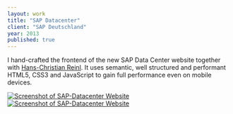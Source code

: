 ```yaml
---
layout: work
title: "SAP Datacenter"
client: "SAP Deutschland"
year: 2013
published: true
---
```


I hand-crafted the frontend of the new SAP Data Center website together with [Hans-Christian Reinl](https://drublic.de/). It uses semantic, well structured and performant HTML5, CSS3 and  JavaScript to gain full performance even on mobile devices.

<a href="http://sapdatacenter.com/">
	<img src="//img-anselmhannemann.netdna-ssl.com/img/work/sap-dc-web-1.jpg" alt="Screenshot of SAP-Datacenter Website">
	<img src="//img-anselmhannemann.netdna-ssl.com/img/work/sap-dc-web-2.jpg" alt="Screenshot of SAP-Datacenter Website">
</a>

